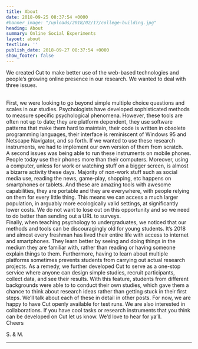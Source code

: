 ```yaml
---
title: About
date: 2018-09-25 08:37:54 +0000
#banner_image: "/uploads/2018/02/17/college-building.jpg"
heading: About
summary: Online Social Experiments
layout: about
textline: ''
publish_date: 2018-09-27 08:37:54 +0000
show_footer: false
---
```



We created Cut to make better use of the web-based technologies and people’s growing online presence in our research. We wanted to deal with three issues. 

<br />
First, we were looking to go beyond simple multiple choice questions and scales in our studies. Psychologists have developed sophisticated methods to measure specific psychological phenomena. However, these tools are often not up to date; they are platform dependent, they use software patterns that make them hard to maintain, their code is written in obsolete programming languages, their interface is reminiscent of Windows 95 and Netscape Navigator, and so forth. If we wanted to use these research instruments, we had to implement our own version of them from scratch.

<br />
A second issues was being able to run these instruments on mobile phones. People today use their phones more than their computers. Moreover, using a computer, unless for work or watching stuff on a bigger screen, is almost a bizarre activity these days. Majority of non-work stuff such as social media use, reading the news, game-play, shopping, etc happens on smartphones or tablets. And these are amazing tools with awesome capabilities, they are portable and they are everywhere, with people relying on them for every little thing. This means we can access a much larger population, in arguably more ecologically valid settings, at significantly lower costs. We do not want to lose out on this opportunity and so we need to do better than sending out a URL to surveys.

<br />
Finally, when teaching psychology to undergraduates, we noticed that our methods and tools can be discouragingly old for young students. It’s 2018 and almost every freshman has lived their entire life with access to  internet and smartphones. They learn better by seeing and doing things in the medium they are familiar with, rather than reading or having someone explain things to them. Furthermore, having to learn about multiple platforms sometimes prevents students from carrying out actual research projects. As a remedy, we further developed Cut to serve as a one-stop service where anyone can design simple studies, recruit participants, collect data, and see their results. With this feature, students from different backgrounds were able to to conduct their own studies, which gave them a chance to think about research ideas rather than getting stuck in their first steps.
We’ll talk about each of these in detail in other posts. For now, we are happy to have Cut openly available for test runs. We are also interested in collaborations. If you have cool tasks or research instruments that you think can be developed on Cut let us know. We’d love to hear for ya’ll.

<br />
Cheers

S. & M.

<hr class="divider" />
